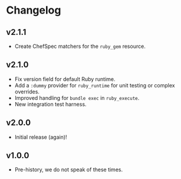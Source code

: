 # Changelog

## v2.1.1

* Create ChefSpec matchers for the `ruby_gem` resource.

## v2.1.0

* Fix version field for default Ruby runtime.
* Add a `:dummy` provider for `ruby_runtime` for unit testing or complex overrides.
* Improved handling for `bundle exec` in `ruby_execute`.
* New integration test harness.

## v2.0.0

* Initial release (again)!

## v1.0.0

* Pre-history, we do not speak of these times.
